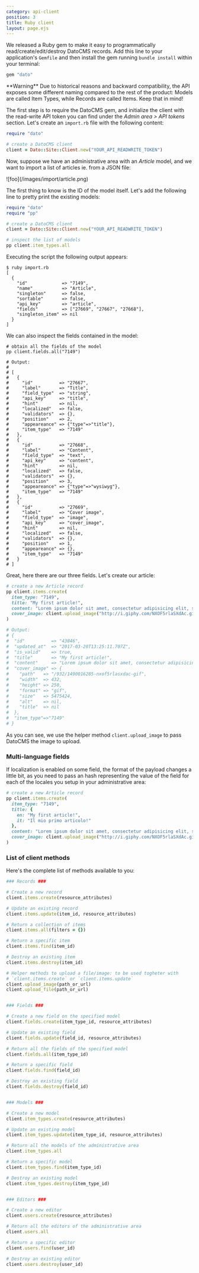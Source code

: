 ```yaml
---
category: api-client
position: 3
title: Ruby client
layout: page.ejs
---
```


We released a Ruby gem to make it easy to programmatically read/create/edit/destroy DatoCMS records. Add this line to your application's `Gemfile` and then install the gem running `bundle install` within your terminal:

```ruby
gem "dato"
```

<div class="note">
**Warning** Due to historical reasons and backward compatibility, the API exposes some different naming compared to the rest of the product: Models are called Item Types, while Records are called Items. Keep that in mind!
</div>

The first step is to require the DatoCMS gem, and initialize the client with the read-write API token you can find under the *Admin area > API tokens* section. Let's create an `import.rb` file with the following content:

```ruby
require "dato"

# create a DatoCMS client
client = Dato::Site::Client.new("YOUR_API_READWRITE_TOKEN")
```

Now, suppose we have an administrative area with an *Article* model, and we want to import a list of articles ie. from a JSON file:

<div class="small">
![foo](/images/import/article.png)
</div>

The first thing to know is the ID of the model itself. Let's add the following line to pretty print the existing models:

```ruby
require "dato"
require "pp"

# create a DatoCMS client
client = Dato::Site::Client.new("YOUR_API_READWRITE_TOKEN")

# inspect the list of models
pp client.item_types.all
```

Executing the script the following output appears:

```
$ ruby import.rb
[
  {
    "id"             => "7149",
    "name"           => "Article",
    "singleton"      => false,
    "sortable"       => false,
    "api_key"        => "article",
    "fields"         => ["27669", "27667", "27668"],
    "singleton_item" => nil
  }
]
```

We can also inspect the fields contained in the model:

```
# obtain all the fields of the model
pp client.fields.all("7149")

# Output:
#
# [
#   {
#     "id"          => "27667",
#     "label"       => "Title",
#     "field_type"  => "string",
#     "api_key"     => "title",
#     "hint"        => nil,
#     "localized"   => false,
#     "validators"  => {},
#     "position"    => 2,
#     "appeareance" => {"type"=>"title"},
#     "item_type"   => "7149"
#   },
#   {
#     "id"          => "27668",
#     "label"       => "Content",
#     "field_type"  => "text",
#     "api_key"     => "content",
#     "hint"        => nil,
#     "localized"   => false,
#     "validators"  => {},
#     "position"    => 3,
#     "appeareance" => {"type"=>"wysiwyg"},
#     "item_type"   => "7149"
#   },
#   {
#     "id"          => "27669",
#     "label"       => "Cover image",
#     "field_type"  => "image",
#     "api_key"     => "cover_image",
#     "hint"        => nil,
#     "localized"   => false,
#     "validators"  => {},
#     "position"    => 1,
#     "appeareance" => {},
#     "item_type"   => "7149"
#   }
# ]
```

Great, here there are our three fields. Let's create our article:

```ruby
# create a new Article record
pp client.items.create(
  item_type: "7149",
  title: "My first article!",
  content: "Lorem ipsum dolor sit amet, consectetur adipisicing elit, sed eiusmod.",
  cover_image: client.upload_image("http://i.giphy.com/NXOF5rlaSXdAc.gif")
)

# Output:
# {
#  "id"          => "43846",
#  "updated_at"  => "2017-03-20T13:25:11.707Z",
#  "is_valid"    => true,
#  "title"       => "My first article!",
#  "content"     => "Lorem ipsum dolor sit amet, consectetur adipisicing elit, sed eiusmod.",
#  "cover_image" => {
#    "path"   => "/932/1490016285-nxof5rlasxdac-gif",
#    "width"  => 432,
#    "height" => 250,
#    "format" => "gif",
#    "size"   => 5475424,
#    "alt"    => nil,
#    "title"  => nil
#  },
#  "item_type"=>"7149"
# }
```

As you can see, we use the helper method `client.upload_image` to pass DatoCMS the image to upload.

### Multi-language fields

If localization is enabled on some field, the format of the payload changes a little bit, as you need to pass an hash representing the value of the field for each of the locales you setup in your administrative area:

```ruby
# create a new Article record
pp client.items.create(
  item_type: "7149",
  title: {
    en: "My first article!",
    it: "Il mio primo articolo!"
  },
  content: "Lorem ipsum dolor sit amet, consectetur adipisicing elit, sed eiusmod.",
  cover_image: client.upload_image("http://i.giphy.com/NXOF5rlaSXdAc.gif")
)
```

### List of client methods

Here's the complete list of methods available to you:

```ruby
### Records ###

# Create a new record
client.items.create(resource_attributes)

# Update an existing record
client.items.update(item_id, resource_attributes)

# Return a collection of items
client.items.all(filters = {})

# Return a specific item
client.items.find(item_id)

# Destroy an existing item
client.items.destroy(item_id)

# Helper methods to upload a file/image: to be used togheter with 
# `client.items.create` or `client.items.update`
client.upload_image(path_or_url)
client.upload_file(path_or_url)


### Fields ###

# Create a new field on the specified model
client.fields.create(item_type_id, resource_attributes)

# Update an existing field
client.fields.update(field_id, resource_attributes)

# Return all the fields of the specified model
client.fields.all(item_type_id)

# Return a specific field
client.fields.find(field_id)

# Destroy an existing field
client.fields.destroy(field_id)


### Models ###

# Create a new model
client.item_types.create(resource_attributes)

# Update an existing model
client.item_types.update(item_type_id, resource_attributes)

# Return all the models of the administrative area
client.item_types.all

# Return a specific model
client.item_types.find(item_type_id)

# Destroy an existing model
client.item_types.destroy(item_type_id)


### Editors ###

# Create a new editor
client.users.create(resource_attributes)

# Return all the editors of the administrative area
client.users.all

# Return a specific editor
client.users.find(user_id)

# Destroy an existing editor
client.users.destroy(user_id)
```

